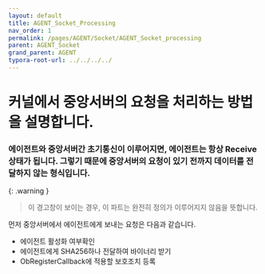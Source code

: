 ```yaml
---
layout: default
title: AGENT_Socket_Processing
nav_order: 1
permalink: /pages/AGENT/Socket/AGENT_Socket_processing
parent: AGENT_Socket
grand_parent: AGENT
typora-root-url: ../../../../
---
```


# **커널에서 중앙서버의 요청을 처리하는 방법을 설명합니다.**

### 에이전트와 중앙서버간 초기통신이 이루어지면, 에이전트는 항상 Receive상태가 됩니다.  그렇기 때문에 중앙서버의 요청이 있기 전까지 데이터를 전달하지 않는 형식입니다. 



{: .warning }

> 이 경고창이 보이는 경우, 이 파트는 완전히 정의가 이루어지지 않음을 뜻합니다.



먼저 중앙서버에서 에이전트에게 보내는 요청은 다음과 같습니다.



- 에이전트 활성화 여부확인
- 에이전트에게 SHA256하나 전달하여 바이너리 받기
- ObRegisterCallback에 적용할 보호조치 등록

